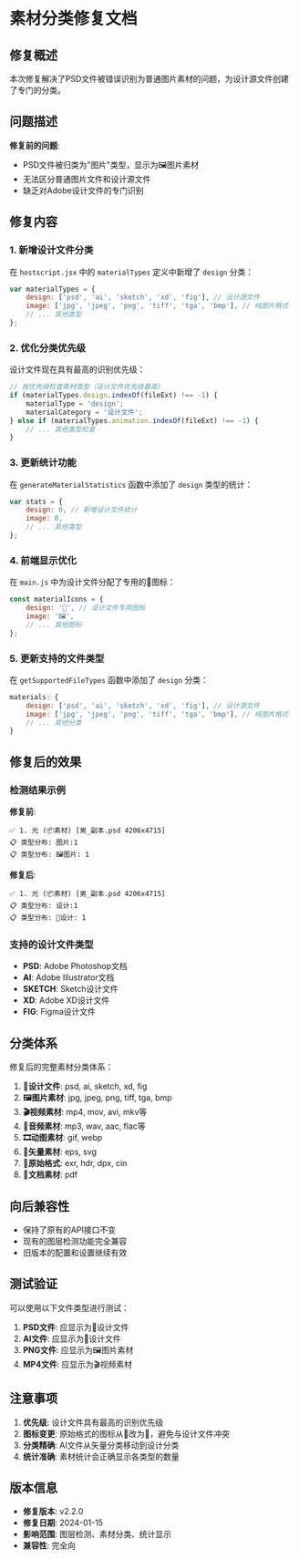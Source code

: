 # 素材分类修复文档

## 修复概述

本次修复解决了PSD文件被错误识别为普通图片素材的问题，为设计源文件创建了专门的分类。

## 问题描述

**修复前的问题**:
- PSD文件被归类为"图片"类型，显示为🖼️图片素材
- 无法区分普通图片文件和设计源文件
- 缺乏对Adobe设计文件的专门识别

## 修复内容

### 1. 新增设计文件分类

在 `hostscript.jsx` 中的 `materialTypes` 定义中新增了 `design` 分类：

```javascript
var materialTypes = {
    design: ['psd', 'ai', 'sketch', 'xd', 'fig'], // 设计源文件
    image: ['jpg', 'jpeg', 'png', 'tiff', 'tga', 'bmp'], // 纯图片格式
    // ... 其他类型
};
```

### 2. 优化分类优先级

设计文件现在具有最高的识别优先级：

```javascript
// 按优先级检查素材类型（设计文件优先级最高）
if (materialTypes.design.indexOf(fileExt) !== -1) {
    materialType = 'design';
    materialCategory = '设计文件';
} else if (materialTypes.animation.indexOf(fileExt) !== -1) {
    // ... 其他类型检查
}
```

### 3. 更新统计功能

在 `generateMaterialStatistics` 函数中添加了 `design` 类型的统计：

```javascript
var stats = {
    design: 0, // 新增设计文件统计
    image: 0,
    // ... 其他类型
};
```

### 4. 前端显示优化

在 `main.js` 中为设计文件分配了专用的🎨图标：

```javascript
const materialIcons = {
    design: '🎨', // 设计文件专用图标
    image: '🖼️',
    // ... 其他图标
};
```

### 5. 更新支持的文件类型

在 `getSupportedFileTypes` 函数中添加了 `design` 分类：

```javascript
materials: {
    design: ['psd', 'ai', 'sketch', 'xd', 'fig'], // 设计源文件
    image: ['jpg', 'jpeg', 'png', 'tiff', 'tga', 'bmp'], // 纯图片格式
    // ... 其他分类
}
```

## 修复后的效果

### 检测结果示例

**修复前**:
```
✅ 1. 光 (📦素材) [男_副本.psd 4206x4715]
📋 类型分布: 图片:1
📋 类型分布: 🖼️图片: 1
```

**修复后**:
```
✅ 1. 光 (📦素材) [男_副本.psd 4206x4715]
📋 类型分布: 设计:1
📋 类型分布: 🎨设计: 1
```

### 支持的设计文件类型

- **PSD**: Adobe Photoshop文档
- **AI**: Adobe Illustrator文档
- **SKETCH**: Sketch设计文件
- **XD**: Adobe XD设计文件
- **FIG**: Figma设计文件

## 分类体系

修复后的完整素材分类体系：

1. **🎨设计文件**: psd, ai, sketch, xd, fig
2. **🖼️图片素材**: jpg, jpeg, png, tiff, tga, bmp
3. **🎬视频素材**: mp4, mov, avi, mkv等
4. **🎵音频素材**: mp3, wav, aac, flac等
5. **🎞️动图素材**: gif, webp
6. **📐矢量素材**: eps, svg
7. **🔬原始格式**: exr, hdr, dpx, cin
8. **📄文档素材**: pdf

## 向后兼容性

- 保持了原有的API接口不变
- 现有的图层检测功能完全兼容
- 旧版本的配置和设置继续有效

## 测试验证

可以使用以下文件类型进行测试：

1. **PSD文件**: 应显示为🎨设计文件
2. **AI文件**: 应显示为🎨设计文件
3. **PNG文件**: 应显示为🖼️图片素材
4. **MP4文件**: 应显示为🎬视频素材

## 注意事项

1. **优先级**: 设计文件具有最高的识别优先级
2. **图标变更**: 原始格式的图标从🎨改为🔬，避免与设计文件冲突
3. **分类精确**: AI文件从矢量分类移动到设计分类
4. **统计准确**: 素材统计会正确显示各类型的数量

## 版本信息

- **修复版本**: v2.2.0
- **修复日期**: 2024-01-15
- **影响范围**: 图层检测、素材分类、统计显示
- **兼容性**: 完全向